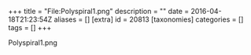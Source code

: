 +++
title = "File:Polyspiral1.png"
description = ""
date = 2016-04-18T21:23:54Z
aliases = []
[extra]
id = 20813
[taxonomies]
categories = []
tags = []
+++

Polyspiral1.png
